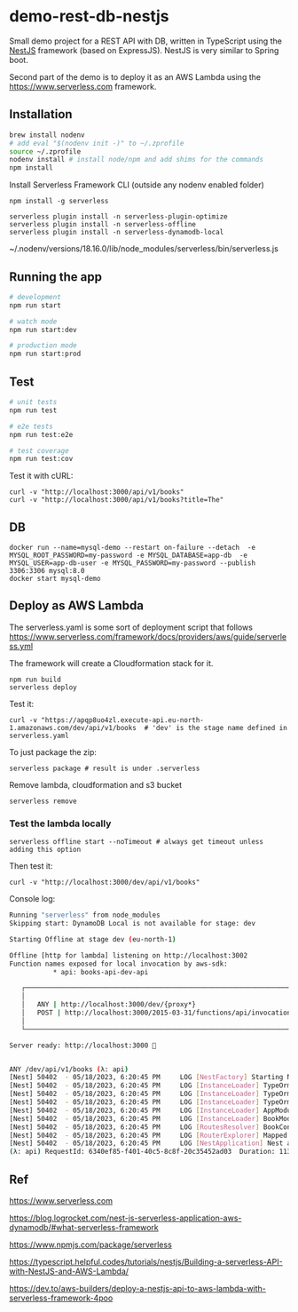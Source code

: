 # demo-rest-db-nestjs
Small demo project for a REST API with DB, written in TypeScript using the [NestJS](https://github.com/nestjs/nest) framework (based on ExpressJS). NestJS is very similar to Spring boot.

Second part of the demo is to deploy it as an AWS Lambda using the https://www.serverless.com framework.

## Installation

```bash
brew install nodenv
# add eval "$(nodenv init -)" to ~/.zprofile
source ~/.zprofile
nodenv install # install node/npm and add shims for the commands
npm install
```

Install Serverless Framework CLI (outside any nodenv enabled folder)

    npm install -g serverless

    serverless plugin install -n serverless-plugin-optimize
    serverless plugin install -n serverless-offline
    serverless plugin install -n serverless-dynamodb-local


~/.nodenv/versions/18.16.0/lib/node_modules/serverless/bin/serverless.js

## Running the app

```bash
# development
npm run start

# watch mode
npm run start:dev

# production mode
npm run start:prod
```

## Test

```bash
# unit tests
npm run test

# e2e tests
npm run test:e2e

# test coverage
npm run test:cov
```

Test it with cURL:

    curl -v "http://localhost:3000/api/v1/books"
    curl -v "http://localhost:3000/api/v1/books?title=The"

## DB

    docker run --name=mysql-demo --restart on-failure --detach  -e MYSQL_ROOT_PASSWORD=my-password -e MYSQL_DATABASE=app-db  -e MYSQL_USER=app-db-user -e MYSQL_PASSWORD=my-password --publish 3306:3306 mysql:8.0
    docker start mysql-demo


## Deploy as AWS Lambda

The serverless.yaml is some sort of deployment script that follows https://www.serverless.com/framework/docs/providers/aws/guide/serverless.yml

The framework will create a Cloudformation stack for it.

    npm run build
    serverless deploy

Test it:

    curl -v "https://apqp8uo4zl.execute-api.eu-north-1.amazonaws.com/dev/api/v1/books  # 'dev' is the stage name defined in serverless.yaml

To just package the zip:

    serverless package # result is under .serverless


Remove lambda, cloudformation and s3 bucket

    serverless remove

### Test the lambda locally

    serverless offline start --noTimeout # always get timeout unless adding this option

Then test it:

    curl -v "http://localhost:3000/dev/api/v1/books"


Console log:

```bash
Running "serverless" from node_modules
Skipping start: DynamoDB Local is not available for stage: dev

Starting Offline at stage dev (eu-north-1)

Offline [http for lambda] listening on http://localhost:3002
Function names exposed for local invocation by aws-sdk:
           * api: books-api-dev-api

   ┌───────────────────────────────────────────────────────────────────────┐
   │                                                                       │
   │   ANY | http://localhost:3000/dev/{proxy*}                            │
   │   POST | http://localhost:3000/2015-03-31/functions/api/invocations   │
   │                                                                       │
   └───────────────────────────────────────────────────────────────────────┘

Server ready: http://localhost:3000 🚀


ANY /dev/api/v1/books (λ: api)
[Nest] 50402  - 05/18/2023, 6:20:45 PM     LOG [NestFactory] Starting Nest application...
[Nest] 50402  - 05/18/2023, 6:20:45 PM     LOG [InstanceLoader] TypeOrmModule dependencies initialized +51ms
[Nest] 50402  - 05/18/2023, 6:20:45 PM     LOG [InstanceLoader] TypeOrmCoreModule dependencies initialized +55ms
[Nest] 50402  - 05/18/2023, 6:20:45 PM     LOG [InstanceLoader] TypeOrmModule dependencies initialized +0ms
[Nest] 50402  - 05/18/2023, 6:20:45 PM     LOG [InstanceLoader] AppModule dependencies initialized +0ms
[Nest] 50402  - 05/18/2023, 6:20:45 PM     LOG [InstanceLoader] BookModule dependencies initialized +1ms
[Nest] 50402  - 05/18/2023, 6:20:45 PM     LOG [RoutesResolver] BookController {/api/v1/books}: +7ms
[Nest] 50402  - 05/18/2023, 6:20:45 PM     LOG [RouterExplorer] Mapped {/api/v1/books, GET} route +1ms
[Nest] 50402  - 05/18/2023, 6:20:45 PM     LOG [NestApplication] Nest application successfully started +1ms
(λ: api) RequestId: 6340ef85-f401-40c5-8c8f-20c35452ad03  Duration: 1130.41 ms  Billed Duration: 1131 ms
```


## Ref

https://www.serverless.com

https://blog.logrocket.com/nest-js-serverless-application-aws-dynamodb/#what-serverless-framework

https://www.npmjs.com/package/serverless

https://typescript.helpful.codes/tutorials/nestjs/Building-a-serverless-API-with-NestJS-and-AWS-Lambda/

https://dev.to/aws-builders/deploy-a-nestjs-api-to-aws-lambda-with-serverless-framework-4poo
